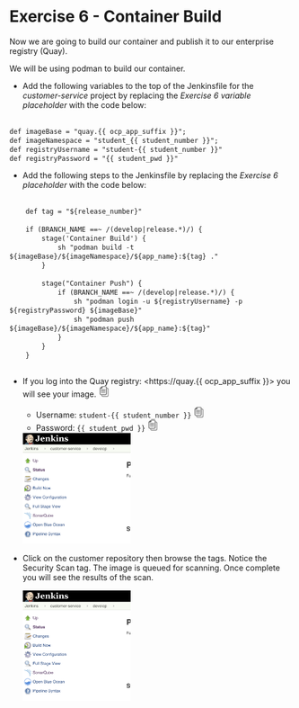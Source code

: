 # Exercise 6 - Container Build
Now we are going to build our container and publish it to our enterprise registry (Quay).

We will be using podman to build our container.

* Add the following variables to the top of the Jenkinsfile for the *customer-service* project 
  by replacing the *Exercise 6 variable placeholder*  with the code below:

```

def imageBase = "quay.{{ ocp_app_suffix }}";
def imageNamespace = "student_{{ student_number }}";
def registryUsername = "student-{{ student_number }}"
def registryPassword = "{{ student_pwd }}"

```

* Add the following steps to the Jenkinsfile by replacing the *Exercise 6 placeholder*  with the code below:

```

	def tag = "${release_number}"
	
	if (BRANCH_NAME ==~ /(develop|release.*)/) {		
		stage('Container Build') { 
			sh "podman build -t ${imageBase}/${imageNamespace}/${app_name}:${tag} ." 
		}
		
		stage("Container Push") {
			if (BRANCH_NAME ==~ /(develop|release.*)/) {
				sh "podman login -u ${registryUsername} -p ${registryPassword} ${imageBase}"
				sh "podman push ${imageBase}/${imageNamespace}/${app_name}:${tag}"
			}
		}
	}
	
```

* If you log into the Quay registry: <https://quay.{{ ocp_app_suffix }}>
  you will see your image. <img src="../images/copy-paste.jpeg" onclick="copyToClipboard('https://quay.{{ ocp_app_suffix }}')" alt="copy-paste" width="20">

    * Username: `student-{{ student_number }}` <img src="../images/copy-paste.jpeg" onclick="copyToClipboard('student-{{ student_number }}')" alt="copy-paste" width="20">
    * Password: `{{ student_pwd }}` <img src="../images/copy-paste.jpeg" onclick="copyToClipboard('{{ student_pwd }}')" alt="copy-paste" width="20">

    
    <img src="../images/image8.png" alt="image8" width="40%">
    
* Click on the customer repository then browse the tags.  Notice the Security Scan tag.  The image is queued for scanning.  Once complete you will see the results of the scan.  

    
    <img src="../images/image8.png" alt="image8" width="40%">